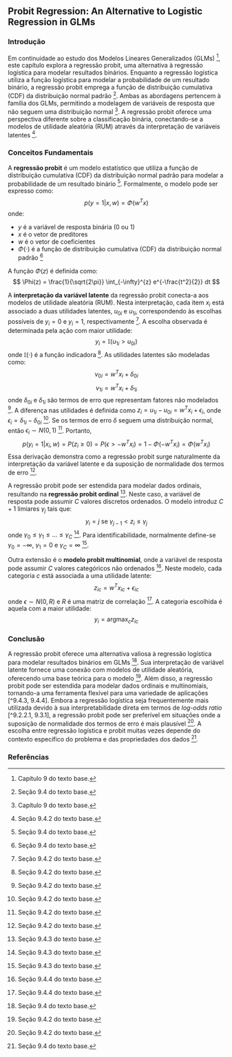 ## Probit Regression: An Alternative to Logistic Regression in GLMs

### Introdução
Em continuidade ao estudo dos Modelos Lineares Generalizados (GLMs) [^9], este capítulo explora a regressão probit, uma alternativa à regressão logística para modelar resultados binários. Enquanto a regressão logística utiliza a função logística para modelar a probabilidade de um resultado binário, a regressão probit emprega a função de distribuição cumulativa (CDF) da distribuição normal padrão [^9.4]. Ambas as abordagens pertencem à família dos GLMs, permitindo a modelagem de variáveis de resposta que não seguem uma distribuição normal [^9]. A regressão probit oferece uma perspectiva diferente sobre a classificação binária, conectando-se a modelos de utilidade aleatória (RUM) através da interpretação de variáveis latentes [^9.4.2].

### Conceitos Fundamentais
A **regressão probit** é um modelo estatístico que utiliza a função de distribuição cumulativa (CDF) da distribuição normal padrão para modelar a probabilidade de um resultado binário [^9.4]. Formalmente, o modelo pode ser expresso como:
$$
p(y = 1|x, w) = \Phi(w^T x)
$$
onde:
- $y$ é a variável de resposta binária (0 ou 1)
- $x$ é o vetor de preditores
- $w$ é o vetor de coeficientes
- $\Phi(\cdot)$ é a função de distribuição cumulativa (CDF) da distribuição normal padrão [^9.4]

A função $\Phi(z)$ é definida como:
$$
\Phi(z) = \frac{1}{\sqrt{2\pi}} \int_{-\infty}^{z} e^{-\frac{t^2}{2}} dt
$$

A **interpretação da variável latente** da regressão probit conecta-a aos modelos de utilidade aleatória (RUM). Nesta interpretação, cada item $x_i$ está associado a duas utilidades latentes, $u_{0i}$ e $u_{1i}$, correspondendo às escolhas possíveis de $y_i = 0$ e $y_i = 1$, respectivamente [^9.4.2]. A escolha observada é determinada pela ação com maior utilidade:
$$
y_i = \mathbb{I}(u_{1i} > u_{0i})
$$
onde $\mathbb{I}(\cdot)$ é a função indicadora [^9.4.2]. As utilidades latentes são modeladas como:
$$\nu_{0i} = w^T x_i + \delta_{0i}$$
$$\nu_{1i} = w^T x_i + \delta_{1i}$$
onde $\delta_{0i}$ e $\delta_{1i}$ são termos de erro que representam fatores não modelados [^9.4.2]. A diferença nas utilidades é definida como $z_i = u_{1i} - u_{0i} = w^T x_i + \epsilon_i$, onde $\epsilon_i = \delta_{1i} - \delta_{0i}$ [^9.4.2]. Se os termos de erro $\delta$ seguem uma distribuição normal, então $\epsilon_i \sim N(0,1)$ [^9.4.2]. Portanto,
$$
p(y_i = 1|x_i, w) = P(z_i \geq 0) = P(\epsilon > -w^T x_i) = 1 - \Phi(-w^T x_i) = \Phi(w^T x_i)
$$
Essa derivação demonstra como a regressão probit surge naturalmente da interpretação da variável latente e da suposição de normalidade dos termos de erro [^9.4.2].

A regressão probit pode ser estendida para modelar dados ordinais, resultando na **regressão probit ordinal** [^9.4.3]. Neste caso, a variável de resposta pode assumir $C$ valores discretos ordenados. O modelo introduz $C + 1$ limiares $\gamma_j$ tais que:
$$
y_i = j \text{ se } \gamma_{j-1} < z_i \leq \gamma_j
$$
onde $\gamma_0 \leq \gamma_1 \leq \dots \leq \gamma_C$ [^9.4.3]. Para identificabilidade, normalmente define-se $\gamma_0 = -\infty$, $\gamma_1 = 0$ e $\gamma_C = \infty$ [^9.4.3].

Outra extensão é o **modelo probit multinomial**, onde a variável de resposta pode assumir $C$ valores categóricos não ordenados [^9.4.4]. Neste modelo, cada categoria $c$ está associada a uma utilidade latente:
$$
z_{ic} = w^T x_{ic} + \epsilon_{ic}
$$
onde $\epsilon \sim N(0, R)$ e $R$ é uma matriz de correlação [^9.4.4]. A categoria escolhida é aquela com a maior utilidade:
$$
y_i = \text{argmax}_c z_{ic}
$$

### Conclusão
A regressão probit oferece uma alternativa valiosa à regressão logística para modelar resultados binários em GLMs [^9.4]. Sua interpretação de variável latente fornece uma conexão com modelos de utilidade aleatória, oferecendo uma base teórica para o modelo [^9.4.2]. Além disso, a regressão probit pode ser estendida para modelar dados ordinais e multinomiais, tornando-a uma ferramenta flexível para uma variedade de aplicações [^9.4.3, 9.4.4]. Embora a regressão logística seja frequentemente mais utilizada devido à sua interpretabilidade direta em termos de *log-odds ratio* [^9.2.2.1, 9.3.1], a regressão probit pode ser preferível em situações onde a suposição de normalidade dos termos de erro é mais plausível [^9.4.2]. A escolha entre regressão logística e probit muitas vezes depende do contexto específico do problema e das propriedades dos dados [^9.4].

### Referências
[^9]: Capítulo 9 do texto base.
[^9.2.2.1]: Seção 9.2.2.1 do texto base.
[^9.3.1]: Seção 9.3.1 do texto base.
[^9.4]: Seção 9.4 do texto base.
[^9.4.2]: Seção 9.4.2 do texto base.
[^9.4.3]: Seção 9.4.3 do texto base.
[^9.4.4]: Seção 9.4.4 do texto base.

<!-- END -->